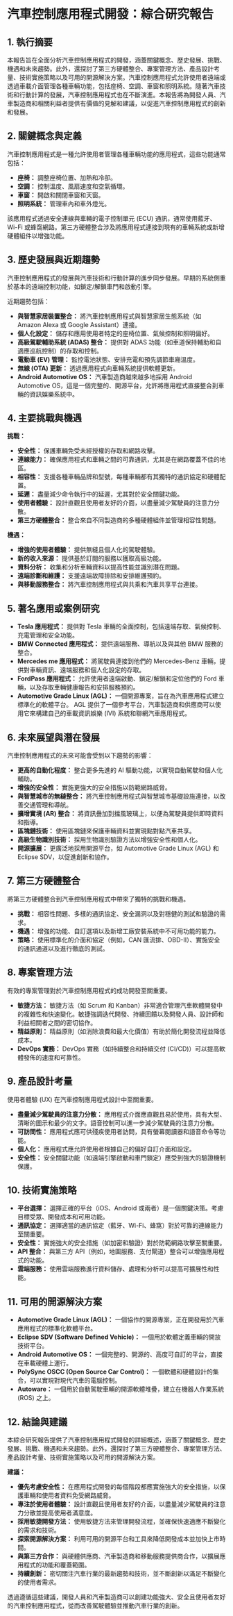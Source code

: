 # 汽車控制應用程式開發：綜合研究報告

## 1. 執行摘要

本報告旨在全面分析汽車控制應用程式的開發，涵蓋關鍵概念、歷史發展、挑戰、機遇和未來趨勢。此外，還探討了第三方硬體整合、專案管理方法、產品設計考量、技術實施策略以及可用的開源解決方案。汽車控制應用程式允許使用者遠端或透過車載介面管理各種車輛功能，包括座椅、空調、車窗和照明系統。隨著汽車技術和行動計算的發展，汽車控制應用程式也在不斷演進。本報告將為開發人員、汽車製造商和相關利益者提供有價值的見解和建議，以促進汽車控制應用程式的創新和發展。

## 2. 關鍵概念與定義

汽車控制應用程式是一種允許使用者管理各種車輛功能的應用程式，這些功能通常包括：

*   **座椅：** 調整座椅位置、加熱和冷卻。
*   **空調：** 控制溫度、風扇速度和空氣循環。
*   **車窗：** 開啟和關閉車窗和天窗。
*   **照明系統：** 管理車內和車外燈光。

該應用程式透過安全連線與車輛的電子控制單元 (ECU) 通訊，通常使用藍牙、Wi-Fi 或蜂窩網路。第三方硬體整合涉及將應用程式連接到現有的車輛系統或新增硬體組件以增強功能。

## 3. 歷史發展與近期趨勢

汽車控制應用程式的發展與汽車技術和行動計算的進步同步發展。早期的系統側重於基本的遠端控制功能，如鎖定/解鎖車門和啟動引擎。

近期趨勢包括：

*   **與智慧家居裝置整合：** 將汽車控制應用程式與智慧家居生態系統（如 Amazon Alexa 或 Google Assistant）連接。
*   **個人化設定：** 儲存和應用使用者特定的座椅位置、氣候控制和照明偏好。
*   **高級駕駛輔助系統 (ADAS) 整合：** 提供對 ADAS 功能（如車道保持輔助和自適應巡航控制）的存取和控制。
*   **電動車 (EV) 管理：** 監控電池狀態、安排充電和預先調節車廂溫度。
*   **無線 (OTA) 更新：** 透過應用程式向車輛系統提供軟體更新。
*   **Android Automotive OS：** 汽車製造商越來越多地採用 Android Automotive OS，這是一個完整的、開源平台，允許將應用程式直接整合到車輛的資訊娛樂系統中。

## 4. 主要挑戰與機遇

**挑戰：**

*   **安全性：** 保護車輛免受未經授權的存取和網路攻擊。
*   **連線能力：** 確保應用程式和車輛之間的可靠通訊，尤其是在網路覆蓋不佳的地區。
*   **相容性：** 支援各種車輛品牌和型號，每種車輛都有其獨特的通訊協定和硬體配置。
*   **延遲：** 盡量減少命令執行中的延遲，尤其對於安全關鍵功能。
*   **使用者體驗：** 設計直觀且使用者友好的介面，以盡量減少駕駛員的注意力分散。
*   **第三方硬體整合：** 整合來自不同製造商的多種硬體組件並管理相容性問題。

**機遇：**

*   **增強的使用者體驗：** 提供無縫且個人化的駕駛體驗。
*   **新的收入來源：** 提供基於訂閱的服務以獲取高級功能。
*   **資料分析：** 收集和分析車輛資料以提高性能並識別潛在問題。
*   **遠端診斷和維護：** 支援遠端故障排除和安排維護預約。
*   **與移動服務整合：** 將汽車控制應用程式與共乘和汽車共享平台連接。

## 5. 著名應用或案例研究

*   **Tesla 應用程式：** 提供對 Tesla 車輛的全面控制，包括遠端存取、氣候控制、充電管理和安全功能。
*   **BMW Connected 應用程式：** 提供遠端服務、導航以及與其他 BMW 服務的整合。
*   **Mercedes me 應用程式：** 將駕駛員連接到他們的 Mercedes-Benz 車輛，提供對車輛資訊、遠端服務和個人化設定的存取。
*   **FordPass 應用程式：** 允許使用者遠端啟動、鎖定/解鎖和定位他們的 Ford 車輛，以及存取車輛健康報告和安排服務預約。
*   **Automotive Grade Linux (AGL)：** 一個開源專案，旨在為汽車應用程式建立標準化的軟體平台。 AGL 提供了一個參考平台，汽車製造商和供應商可以使用它來構建自己的車載資訊娛樂 (IVI) 系統和聯網汽車應用程式。

## 6. 未來展望與潛在發展

汽車控制應用程式的未來可能會受到以下趨勢的影響：

*   **更高的自動化程度：** 整合更多先進的 AI 驅動功能，以實現自動駕駛和個人化輔助。
*   **增強的安全性：** 實施更強大的安全措施以防範網路威脅。
*   **與智慧城市的無縫整合：** 將汽車控制應用程式與智慧城市基礎設施連接，以改善交通管理和導航。
*   **擴增實境 (AR) 整合：** 將資訊疊加到擋風玻璃上，以便為駕駛員提供即時資料和指導。
*   **區塊鏈技術：** 使用區塊鏈來保護車輛資料並實現點對點汽車共享。
*   **高級生物識別技術：** 採用生物識別驗證方法以增強安全性和個人化。
*   **開源擴展：** 更廣泛地採用開源平台，如 Automotive Grade Linux (AGL) 和 Eclipse SDV，以促進創新和協作。

## 7. 第三方硬體整合

將第三方硬體整合到汽車控制應用程式中帶來了獨特的挑戰和機遇。

*   **挑戰：** 相容性問題、多樣的通訊協定、安全漏洞以及對穩健的測試和驗證的需求。
*   **機遇：** 增強的功能、自訂選項以及新增工廠安裝系統中不可用功能的能力。
*   **策略：** 使用標準化的介面和協定（例如，CAN 匯流排、OBD-II）、實施安全的通訊通道以及進行徹底的測試。

## 8. 專案管理方法

有效的專案管理對於汽車控制應用程式的成功開發至關重要。

*   **敏捷方法：** 敏捷方法（如 Scrum 和 Kanban）非常適合管理汽車軟體開發中的複雜性和快速變化。敏捷強調迭代開發、持續回饋以及開發人員、設計師和利益相關者之間的密切協作。
*   **精益原則：** 精益原則（如消除浪費和最大化價值）有助於簡化開發流程並降低成本。
*   **DevOps 實務：** DevOps 實務（如持續整合和持續交付 (CI/CD)）可以提高軟體發佈的速度和可靠性。

## 9. 產品設計考量

使用者體驗 (UX) 在汽車控制應用程式設計中至關重要。

*   **盡量減少駕駛員的注意力分散：** 應用程式介面應直觀且易於使用，具有大型、清晰的圖示和最少的文字。語音控制可以進一步減少駕駛員的注意力分散。
*   **可訪問性：** 應用程式應可供殘疾使用者訪問，具有螢幕閱讀器和語音命令等功能。
*   **個人化：** 應用程式應允許使用者根據自己的偏好自訂介面和設定。
*   **安全性：** 安全關鍵功能（如遠端引擎啟動和車門鎖定）應受到強大的驗證機制保護。

## 10. 技術實施策略

*   **平台選擇：** 選擇正確的平台（iOS、Android 或兩者）是一個關鍵決策。考慮目標受眾、開發成本和可用功能。
*   **通訊協定：** 選擇適當的通訊協定（藍牙、Wi-Fi、蜂窩）對於可靠的連線能力至關重要。
*   **安全性：** 實施強大的安全措施（如加密和驗證）對於防範網路攻擊至關重要。
*   **API 整合：** 與第三方 API（例如，地圖服務、支付閘道）整合可以增強應用程式的功能。
*   **雲端服務：** 使用雲端服務進行資料儲存、處理和分析可以提高可擴展性和性能。

## 11. 可用的開源解決方案

*   **Automotive Grade Linux (AGL)：** 一個協作的開源專案，正在開發用於汽車應用程式的標準化軟體平台。
*   **Eclipse SDV (Software Defined Vehicle)：** 一個用於軟體定義車輛的開放技術平台。
*   **Android Automotive OS：** 一個完整的、開源的、高度可自訂的平台，直接在車載硬體上運行。
*   **PolySync OSCC (Open Source Car Control)：** 一個軟體和硬體設計的集合，可以實現對現代汽車的電腦控制。
*   **Autoware：** 一個用於自動駕駛車輛的開源軟體堆疊，建立在機器人作業系統 (ROS) 之上。

## 12. 結論與建議

本綜合研究報告提供了汽車控制應用程式開發的詳細概述，涵蓋了關鍵概念、歷史發展、挑戰、機遇和未來趨勢。此外，還探討了第三方硬體整合、專案管理方法、產品設計考量、技術實施策略以及可用的開源解決方案。

**建議：**

*   **優先考慮安全性：** 在應用程式開發的每個階段都應實施強大的安全措施，以保護車輛和使用者資料免受網路威脅。
*   **專注於使用者體驗：** 設計直觀且使用者友好的介面，以盡量減少駕駛員的注意力分散並提高使用者滿意度。
*   **採用敏捷開發方法：** 使用敏捷方法來管理開發流程，並確保快速適應不斷變化的需求和技術。
*   **探索開源解決方案：** 利用可用的開源平台和工具來降低開發成本並加快上市時間。
*   **與第三方合作：** 與硬體供應商、汽車製造商和移動服務提供商合作，以擴展應用程式的功能和覆蓋範圍。
*   **持續創新：** 密切關注汽車行業的最新趨勢和技術，並不斷創新以滿足不斷變化的使用者需求。

透過遵循這些建議，開發人員和汽車製造商可以創建功能強大、安全且使用者友好的汽車控制應用程式，從而改善駕駛體驗並推動汽車行業的創新。
